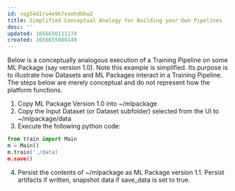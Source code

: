 ```yaml
---
id: vqg54d1ru4e9k7sxohdbkw2
title: Simplified Conceptual Analogy for Building your Own Pipelines
desc: ''
updated: 1656656111174
created: 1656655986149
---
```


Below is a conceptually analogous execution of a Training Pipeline on some ML Package (say version 1.0). Note this example is simplified. Its purpose is to illustrate how Datasets and ML Packages interact in a Training Pipeline. The steps below are merely conceptual and do not represent how the platform functions.

1. Copy ML Package Version 1.0 into ~/mlpackage
2. Copy the Input Dataset (or Dataset subfolder) selected from the UI to ~/mlpackage/data
3. Execute the following python code:

```python
from train import Main
m = Main()
m.train('./data)
m.save()
```

4. Persist the contents of ~/mlpackage as ML Package version 1.1. Persist artifacts if written, snapshot data if save_data is set to true.
